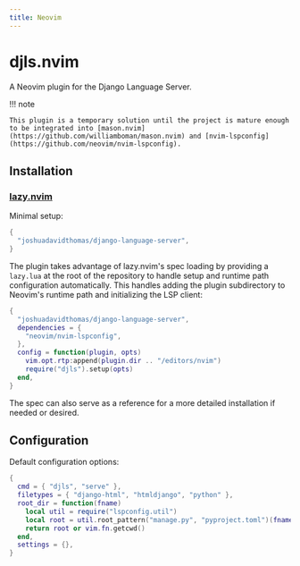 ```yaml
---
title: Neovim
---
```


# djls.nvim

A Neovim plugin for the Django Language Server.

!!! note

    This plugin is a temporary solution until the project is mature enough to be integrated into [mason.nvim](https://github.com/williamboman/mason.nvim) and [nvim-lspconfig](https://github.com/neovim/nvim-lspconfig).

## Installation

### [lazy.nvim](https://github.com/folke/lazy.nvim)

Minimal setup:

```lua
{
  "joshuadavidthomas/django-language-server",
}
```

The plugin takes advantage of lazy.nvim's spec loading by providing a `lazy.lua` at the root of the repository to handle setup and runtime path configuration automatically. This handles adding the plugin subdirectory to Neovim's runtime path and initializing the LSP client:

```lua
{
  "joshuadavidthomas/django-language-server",
  dependencies = {
    "neovim/nvim-lspconfig",
  },
  config = function(plugin, opts)
    vim.opt.rtp:append(plugin.dir .. "/editors/nvim")
    require("djls").setup(opts)
  end,
}
```

The spec can also serve as a reference for a more detailed installation if needed or desired.

## Configuration

Default configuration options:

```lua
{
  cmd = { "djls", "serve" },
  filetypes = { "django-html", "htmldjango", "python" },
  root_dir = function(fname)
    local util = require("lspconfig.util")
    local root = util.root_pattern("manage.py", "pyproject.toml")(fname)
    return root or vim.fn.getcwd()
  end,
  settings = {},
}
```
